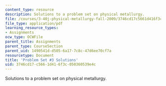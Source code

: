 ```yaml
---
content_type: resource
description: Solutions to a problem set on physical metallurgy.
file: /courses/3-40j-physical-metallurgy-fall-2009/3746cd17c5661d416f3c050360539e4c_MIT3_40JF09_sol3.pdf
file_type: application/pdf
learning_resource_types:
- Assignments
ocw_type: OCWFile
parent_title: Assignments
parent_type: CourseSection
parent_uid: 1490541d-d505-6a17-7c8c-47d6ee70cf7a
resourcetype: Document
title: 'Problem Set #3 Solutions'
uid: 3746cd17-c566-1d41-6f3c-050360539e4c
---
```

Solutions to a problem set on physical metallurgy.

